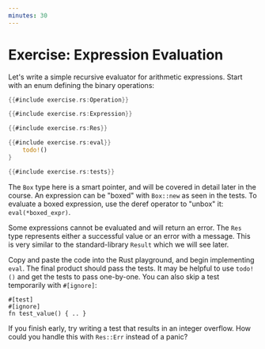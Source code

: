 ```yaml
---
minutes: 30
---
```


# Exercise: Expression Evaluation

Let's write a simple recursive evaluator for arithmetic expressions. Start with
an enum defining the binary operations:

```rust
{{#include exercise.rs:Operation}}

{{#include exercise.rs:Expression}}

{{#include exercise.rs:Res}}

{{#include exercise.rs:eval}}
    todo!()
}

{{#include exercise.rs:tests}}
```

The `Box` type here is a smart pointer, and will be covered in detail later in
the course. An expression can be "boxed" with `Box::new` as seen in the tests.
To evaluate a boxed expression, use the deref operator to "unbox" it:
`eval(*boxed_expr)`.

Some expressions cannot be evaluated and will return an error. The `Res`
type represents either a successful value or an error with a message. This is
very similar to the standard-library `Result` which we will see later.

Copy and paste the code into the Rust playground, and begin implementing
`eval`. The final product should pass the tests. It may be helpful to use
`todo!()` and get the tests to pass one-by-one. You can also skip a test
temporarily with
`#[ignore]`:

```none
#[test]
#[ignore]
fn test_value() { .. }
```

If you finish early, try writing a test that results in an integer overflow.
How could you handle this with `Res::Err` instead of a panic?
